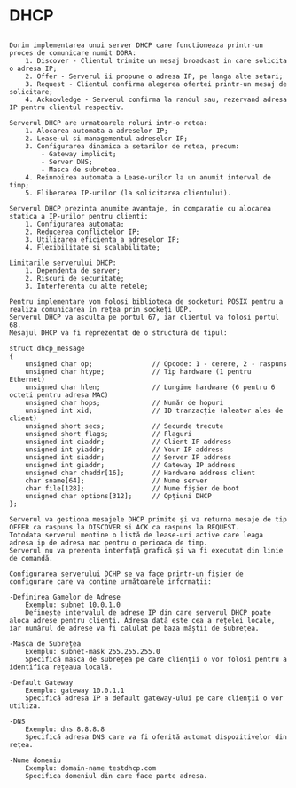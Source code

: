 # DHCP
##
    Dorim implementarea unui server DHCP care functioneaza printr-un proces de comunicare numit DORA:
        1. Discover - Clientul trimite un mesaj broadcast in care solicita o adresa IP;
        2. Offer - Serverul ii propune o adresa IP, pe langa alte setari;
        3. Request - Clientul confirma alegerea ofertei printr-un mesaj de solicitare;
        4. Acknowledge - Serverul confirma la randul sau, rezervand adresa IP pentru clientul respectiv.

    Serverul DHCP are urmatoarele roluri intr-o retea:
        1. Alocarea automata a adreselor IP;
        2. Lease-ul si managementul adreselor IP;
        3. Configurarea dinamica a setarilor de retea, precum:
            - Gateway implicit;
            - Server DNS;
            - Masca de subretea.
        4. Reinnoirea automata a Lease-urilor la un anumit interval de timp;
        5. Eliberarea IP-urilor (la solicitarea clientului).

    Serverul DHCP prezinta anumite avantaje, in comparatie cu alocarea statica a IP-urilor pentru clienti:
        1. Configurarea automata;
        2. Reducerea conflictelor IP;
        3. Utilizarea eficienta a adreselor IP;
        4. Flexibilitate si scalabilitate;

    Limitarile serverului DHCP:
        1. Dependenta de server;
        2. Riscuri de securitate;
        3. Interferenta cu alte retele;
        
    Pentru implementare vom folosi biblioteca de socketuri POSIX pemtru a realiza comunicarea în rețea prin sockeți UDP.
    Serverul DHCP va asculta pe portul 67, iar clientul va folosi portul 68.
    Mesajul DHCP va fi reprezentat de o structură de tipul:

    struct dhcp_message
    {
        unsigned char op;               // Opcode: 1 - cerere, 2 - raspuns
        unsigned char htype;            // Tip hardware (1 pentru Ethernet)
        unsigned char hlen;             // Lungime hardware (6 pentru 6 octeti pentru adresa MAC)
        unsigned char hops;             // Număr de hopuri
        unsigned int xid;               // ID tranzacție (aleator ales de client)
        unsigned short secs;            // Secunde trecute
        unsigned short flags;           // Flaguri
        unsigned int ciaddr;            // Client IP address
        unsigned int yiaddr;            // Your IP address
        unsigned int siaddr;            // Server IP address
        unsigned int giaddr;            // Gateway IP address
        unsigned char chaddr[16];       // Hardware address client
        char sname[64];                 // Nume server
        char file[128];                 // Nume fișier de boot
        unsigned char options[312];     // Opțiuni DHCP
    };
    
    Serverul va gestiona mesajele DHCP primite și va returna mesaje de tip OFFER ca raspuns la DISCOVER si ACK ca raspuns la REQUEST.
    Totodata serverul mentine o listă de lease-uri active care leaga adresa ip de adresa mac pentru o perioada de timp.
    Serverul nu va prezenta interfață grafică și va fi executat din linie de comandă.

    Configurarea serverului DCHP se va face printr-un fișier de configurare care va conține următoarele informații:

    -Definirea Gamelor de Adrese
        Exemplu: subnet 10.0.1.0 
        Definește intervalul de adrese IP din care serverul DHCP poate aloca adrese pentru clienți. Adresa dată este cea a rețelei locale, iar numărul de adrese va fi calulat pe baza măștii de subrețea.

    -Masca de Subrețea
        Exemplu: subnet-mask 255.255.255.0
        Specifică masca de subrețea pe care clienții o vor folosi pentru a identifica rețeaua locală.

    -Default Gateway
        Exemplu: gateway 10.0.1.1
        Specifică adresa IP a default gateway-ului pe care clienții o vor utiliza.

    -DNS
        Exemplu: dns 8.8.8.8
        Specifică adresa DNS care va fi oferită automat dispozitivelor din rețea.

    -Nume domeniu
        Exemplu: domain-name testdhcp.com
        Specifica domeniul din care face parte adresa.